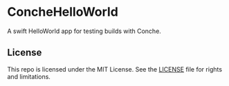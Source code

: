 # ConcheHelloWorld

A swift HelloWorld app for testing builds with Conche.

## License

This repo is licensed under the MIT License. See the [LICENSE](LICENSE.md) file for rights and limitations.

